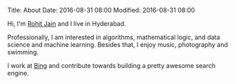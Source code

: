 Title: About
Date: 2016-08-31 08:00
Modified: 2016-08-31 08:00

Hi, I'm [Rohit Jain](http://rohitja.in) and I live in Hyderabad.

Professionally, I am interested in algorithms, mathematical logic, and data science and machine learning. Besides that, I enjoy music, photography and swimming.

I work at [Bing](https://bing.com) and contribute towards building a pretty awesome search engine.
